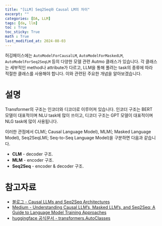 ```yaml
---
title: "[LLM] Seq2Seq와 Causal LM의 차이"
excerpt: ""
categories: [DA, LLM]
tags: [da, llm]
toc : True
toc_sticky: True
math : True
last_modified_at: 2024-08-03
---
```


허깅페이스에는 `AutoModelForCausalLM`, `AutoModelForMaskedLM`, `AutoModelForSeq2SeqLM` 등의 다양한 모델 관련 Autmo 클래스가 있습니다. 각 클래스는 세부적인 method나 attribute가 다르고, LLM을 통해 풀려는 task의 종류에 따라 적절한 클래스를 사용해야 합니다. 이와 관련된 주요한 개념을 알아보겠습니다.

# 설명
Transformer의 구조는 인코더와 디코더로 이루어져 있습니다. 인코더 구조는 BERT 모델이 대표적이며 NLU task에 많이 쓰이고, 디코더 구조는 GPT 모델이 대표적이며 NLG task에 많이 사용됩니다. 

이러한 관점에서 CLM(; Causal Language Model), MLM(; Masked Language Model), Seq2SeqLM(; Seq-to-Seq Language Model)을 구분하면 다음과 같습니다.

- **CLM** - decoder 구조.
- **MLM** - encoder 구조.
- **Seq2Seq** - encoder & decoder 구조.


# 참고자료
- [블로그 - Causal LLMs and Seq2Seq Architectures](https://heidloff.net/article/causal-llm-seq2seq/)
- [Medium - Understanding Causal LLM’s, Masked LLM’s, and Seq2Seq: A Guide to Language Model Training Approaches](https://medium.com/@tom_21755/understanding-causal-llms-masked-llm-s-and-seq2seq-a-guide-to-language-model-training-d4457bbd07fa)
- [huggingface 공식문서 - transformers.AutoClasses](https://huggingface.co/docs/transformers/main/en/model_doc/auto#natural-language-processing)